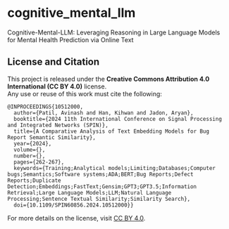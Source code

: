 # cognitive_mental_llm
Cognitive-Mental-LLM: Leveraging Reasoning in Large Language Models for Mental Health Prediction via Online Text

## License and Citation
This project is released under the **Creative Commons Attribution 4.0 International (CC BY 4.0)** license.  
Any use or reuse of this work must cite the following:

```
@INPROCEEDINGS{10512000,
  author={Patil, Avinash and Han, Kihwan and Jadon, Aryan},
  booktitle={2024 11th International Conference on Signal Processing and Integrated Networks (SPIN)}, 
  title={A Comparative Analysis of Text Embedding Models for Bug Report Semantic Similarity}, 
  year={2024},
  volume={},
  number={},
  pages={262-267},
  keywords={Training;Analytical models;Limiting;Databases;Computer bugs;Semantics;Software systems;ADA;BERT;Bug Reports;Defect Reports;Duplicate Detection;Embeddings;FastText;Gensim;GPT3;GPT3.5;Information Retrieval;Large Language Models;LLM;Natural Language Processing;Sentence Textual Similarity;Similarity Search},
  doi={10.1109/SPIN60856.2024.10512000}}
```

For more details on the license, visit [CC BY 4.0](https://creativecommons.org/licenses/by/4.0/).


